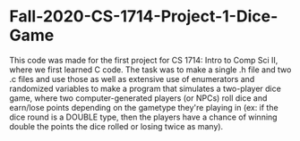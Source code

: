 # Fall-2020-CS-1714-Project-1-Dice-Game
This code was made for the first project for CS 1714: Intro to Comp Sci II, where we first learned C code. The task was to make a single
.h file and two .c files and use those as well as extensive use of enumerators and randomized variables to make a program that simulates a 
two-player dice game, where two computer-generated players (or NPCs) roll dice and earn/lose points depending on the gametype they're playing in 
(ex: if the dice round is a DOUBLE type, then the players have a chance of winning double the points the dice rolled or losing twice as many).
